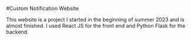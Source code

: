 #Custom Notification Website

This website is a project I started in the beginning of summer 2023 and is almost finished. I used React JS for the front end and Python Flask for the backend.
